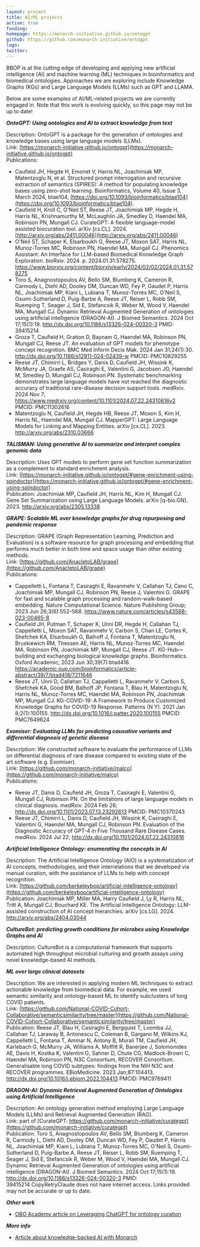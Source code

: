 ```yaml
---
layout: project
title: AI/ML projects
active: true
funding: 
homepage: https://monarch-initiative.github.io/ontogpt
github: https://github.com/monarch-initiative/ontogpt 
logo: 
twitter: 
---
```


BBOP is at the cutting edge of developing and applying new artificial intelligence (AI) and machine learning (ML) techniques in bioinformatics and biomedical ontologies.
Approaches we are exploring include Knowledge Graphs (KGs) and Large Language Models (LLMs) such as GPT and LLAMA.

Below are some examples of AI/ML-related projects we are currently engaged in.
Note that this work is evolving quickly, so this page may not be up to date!

***OntoGPT: Using ontologies and AI to extract knowledge from text***

Description: OntoGPT is a package for the generation of ontologies and knowledge bases using large language models (LLMs).<br/>
Link: [https://monarch-initiative.github.io/ontogpt](https://monarch-initiative.github.io/ontogpt)<br/>
Publications:
- Caufield JH, Hegde H, Emonet V, Harris NL, Joachimiak MP, Matentzoglu N, et al. Structured prompt interrogation and recursive extraction of semantics (SPIRES): A method for populating knowledge bases using zero-shot learning. Bioinformatics, Volume 40, Issue 3, March 2024, btae104, [https://doi.org/10.1093/bioinformatics/btae104](https://doi.org/10.1093/bioinformatics/btae104).
- Caufield H, Kroll C, O'Neil ST, Reese JT, Joachimiak MP, Hegde H, Harris NL, Krishnamurthy M, McLaughlin JA, Smedley D, Haendel MA, Robinson PN, Mungall CJ. CurateGPT: A flexible language-model assisted biocuration tool. arXiv [cs.CL]. 2024. [http://arxiv.org/abs/2411.00046](http://arxiv.org/abs/2411.00046)
- O'Neil ST, Schaper K, Elsarboukh G, Reese JT, Moxon SAT, Harris NL, Munoz-Torres MC, Robinson PN, Haendel MA, Mungall CJ. Phenomics Assistant: An Interface for LLM-based Biomedical Knowledge Graph Exploration. bioRxiv. 2024. p. 2024.01.31.578275. https://www.biorxiv.org/content/biorxiv/early/2024/02/02/2024.01.31.578275
- Toro S, Anagnostopoulos AV, Bello SM, Blumberg K, Cameron R, Carmody L, Diehl AD, Dooley DM, Duncan WD, Fey P, Gaudet P, Harris NL, Joachimiak MP, Kiani L, Lubiana T, Munoz-Torres MC, O'Neil S, Osumi-Sutherland D, Puig-Barbe A, Reese JT, Reiser L, Robb SM, Ruemping T, Seager J, Sid E, Stefancsik R, Weber M, Wood V, Haendel MA, Mungall CJ. Dynamic Retrieval Augmented Generation of ontologies using artificial intelligence (DRAGON-AI). J Biomed Semantics. 2024 Oct 17;15(1):19. http://dx.doi.org/10.1186/s13326-024-00320-3 PMID: 39415214
- Groza T, Caufield H, Gration D, Baynam G, Haendel MA, Robinson PN, Mungall CJ, Reese JT. An evaluation of GPT models for phenotype concept recognition. BMC Med Inform Decis Mak. 2024 Jan 31;24(1):30. http://dx.doi.org/10.1186/s12911-024-02439-w PMCID: PMC10829255
- Reese JT, Chimirri L, Bridges Y, Danis D, Caufield JH, Wissink K, McMurry JA, Graefe AS, Casiraghi E, Valentini G, Jacobsen JO, Haendel M, Smedley D, Mungall CJ, Robinson PN. Systematic benchmarking demonstrates large language models have not reached the diagnostic accuracy of traditional rare-disease decision support tools. medRxiv. 2024 Nov 7; https://www.medrxiv.org/content/10.1101/2024.07.22.24310816v2 PMCID: PMC11302616
- Matentzoglu N, Caufield JH, Hegde HB, Reese JT, Moxon S, Kim H, Harris NL, Haendel MA, Mungall CJ. MapperGPT: Large Language Models for Linking and Mapping Entities. arXiv [cs.CL]. 2023. http://arxiv.org/abs/2310.03666

***TALISMAN: Using generative AI to summarize and interpret complex genomic data***

Description: Uses GPT models to perform gene set function summarization as a complement to standard enrichment analysis.<br/>
Link: [https://monarch-initiative.github.io/ontogpt/#gene-enrichment-using-spindoctor](https://monarch-initiative.github.io/ontogpt/#gene-enrichment-using-spindoctor)<br/>
Publication: Joachimiak MP, Caufield JH, Harris NL, Kim H, Mungall CJ. Gene Set Summarization using Large Language Models. arXiv [q-bio.GN]. 2023. http://arxiv.org/abs/2305.13338

***GRAPE: Scalable ML over knowledge graphs for drug repurposing and pandemic response***

Description: GRAPE (Graph Representation Learning, Prediction and Evaluation) is a software resource for graph processing and embedding that performs much better in both time and space usage than other existing methods.<br/>
Link: [https://github.com/AnacletoLAB/grape](https://github.com/AnacletoLAB/grape) <br/>
Publications:
- Cappelletti L, Fontana T, Casiraghi E, Ravanmehr V, Callahan TJ, Cano C, Joachimiak MP, Mungall CJ, Robinson PN, Reese J, Valentini G. GRAPE for fast and scalable graph processing and random-walk-based embedding. Nature Computational Science. Nature Publishing Group; 2023 Jun 26;3(6):552–568. https://www.nature.com/articles/s43588-023-00465-8
- Caufield JH, Putman T, Schaper K, Unni DR, Hegde H, Callahan TJ, Cappelletti L, Moxon SAT, Ravanmehr V, Carbon S, Chan LE, Cortes K, Shefchek KA, Elsarboukh G, Balhoff J, Fontana T, Matentzoglu N, Bruskiewich RM, Thessen AE, Harris NL, Munoz-Torres MC, Haendel MA, Robinson PN, Joachimiak MP, Mungall CJ, Reese JT. KG-Hub—building and exchanging biological knowledge graphs. Bioinformatics. Oxford Academic; 2023 Jun 30;39(7):btad418. https://academic.oup.com/bioinformatics/article-abstract/39/7/btad418/7211646
- Reese JT, Unni D, Callahan TJ, Cappelletti L, Ravanmehr V, Carbon S, Shefchek KA, Good BM, Balhoff JP, Fontana T, Blau H, Matentzoglu N, Harris NL, Munoz-Torres MC, Haendel MA, Robinson PN, Joachimiak MP, Mungall CJ. KG-COVID-19: A Framework to Produce Customized Knowledge Graphs for COVID-19 Response. Patterns (N Y). 2021 Jan 8;2(1):100155. http://dx.doi.org/10.1016/j.patter.2020.100155 PMCID: PMC7649624

***Exomiser: Evaluating LLMs for predicting causative variants and differential diagnosis of genetic disease***

Description: We constructed software to evaluate the performance of LLMs on differential diagnosis of rare disease compared to existing state of the art software (e.g. Exomiser).<br/>
Link: [https://github.com/monarch-initiative/malco](https://github.com/monarch-initiative/malco) <br/>
Publications:
- Reese JT, Danis D, Caufield JH, Groza T, Casiraghi E, Valentini G, Mungall CJ, Robinson PN. On the limitations of large language models in clinical diagnosis. medRxiv. 2024 Feb 26; http://dx.doi.org/10.1101/2023.07.13.23292613 PMCID: PMC10370243
- Reese JT, Chimirri L, Danis D, Caufield JH, Wissink K, Casiraghi E, Valentini G, Haendel MA, Mungall CJ, Robinson PN. Evaluation of the Diagnostic Accuracy of GPT-4 in Five Thousand Rare Disease Cases. medRxiv. 2024 Jul 22; http://dx.doi.org/10.1101/2024.07.22.24310816

***Artificial Intelligence Ontology: enumerating the concepts in AI***

Description: The Artificial Intelligence Ontology (AIO) is a systematization of AI concepts, methodologies, and their interrelations that we developed via manual curation, with the assistance of LLMs to help with concept recognition.<br/>
Link: [https://github.com/berkeleybop/artificial-intelligence-ontology](https://github.com/berkeleybop/artificial-intelligence-ontology) <br/>
Publication: Joachimiak MP, Miller MA, Harry Caufield J, Ly R, Harris NL, Tritt A, Mungall CJ, Bouchard KE. The Artificial Intelligence Ontology: LLM-assisted construction of AI concept hierarchies. arXiv [cs.LG]. 2024. http://arxiv.org/abs/2404.03044

***CultureBot: predicting growth conditions for microbes using Knowledge Graphs and AI***

Description: CultureBot is a computational framework that supports automated high throughput microbial culturing and growth assays using novel knowledge-based AI methods.

***ML over large clinical datasets***

Description: We are interested in applying modern ML techniques to extract actionable knowledge from biomedical data. For example, we used semantic similarity and ontology-based ML to identify subclusters of long COVID patients.<br/>
Link: [https://github.com/National-COVID-Cohort-Collaborative/semanticsimilarity/tree/master](https://github.com/National-COVID-Cohort-Collaborative/semanticsimilarity/tree/master) <br/>
Publication: Reese JT, Blau H, Casiraghi E, Bergquist T, Loomba JJ, Callahan TJ, Laraway B, Antonescu C, Coleman B, Gargano M, Wilkins KJ, Cappelletti L, Fontana T, Ammar N, Antony B, Murali TM, Caufield JH, Karlebach G, McMurry JA, Williams A, Moffitt R, Banerjee J, Solomonides AE, Davis H, Kostka K, Valentini G, Sahner D, Chute CG, Madlock-Brown C, Haendel MA, Robinson PN, N3C Consortium, RECOVER Consortium. Generalisable long COVID subtypes: findings from the NIH N3C and RECOVER programmes. EBioMedicine. 2023 Jan;87:104413. http://dx.doi.org/10.1016/j.ebiom.2022.104413 PMCID: PMC9769411

***DRAGON-AI: Dynamic Retrieval Augmented Generation of Ontologies using Artificial Intelligence***

Description: An ontology generation method employing Large Language Models (LLMs) and Retrieval Augmented Generation (RAG).<br/>
Link: part of [CurateGPT: https://github.com/monarch-initiative/curategpt](https://github.com/monarch-initiative/curategpt)<br/>
Publication: Toro S, Anagnostopoulos AV, Bello SM, Blumberg K, Cameron R, Carmody L, Diehl AD, Dooley DM, Duncan WD, Fey P, Gaudet P, Harris NL, Joachimiak MP, Kiani L, Lubiana T, Munoz-Torres MC, O'Neil S, Osumi-Sutherland D, Puig-Barbe A, Reese JT, Reiser L, Robb SM, Ruemping T, Seager J, Sid E, Stefancsik R, Weber M, Wood V, Haendel MA, Mungall CJ. Dynamic Retrieval Augmented Generation of ontologies using artificial intelligence (DRAGON-AI). J Biomed Semantics. 2024 Oct 17;15(1):19. http://dx.doi.org/10.1186/s13326-024-00320-3 PMID: 39415214 CopyRetryClaude does not have internet access. Links provided may not be accurate or up to date.

***Other work***

- [OBO Academy article on Leveraging ChatGPT for ontology curation](https://oboacademy.github.io/obook/lesson/chatgpt-ontology-curation/)

***More info***

- [Article about knowledge-backed AI with Monarch](https://monarchinit.medium.com/knowledge-backed-ai-with-monarch-a-match-made-in-heaven-a8296eec6b9f)
